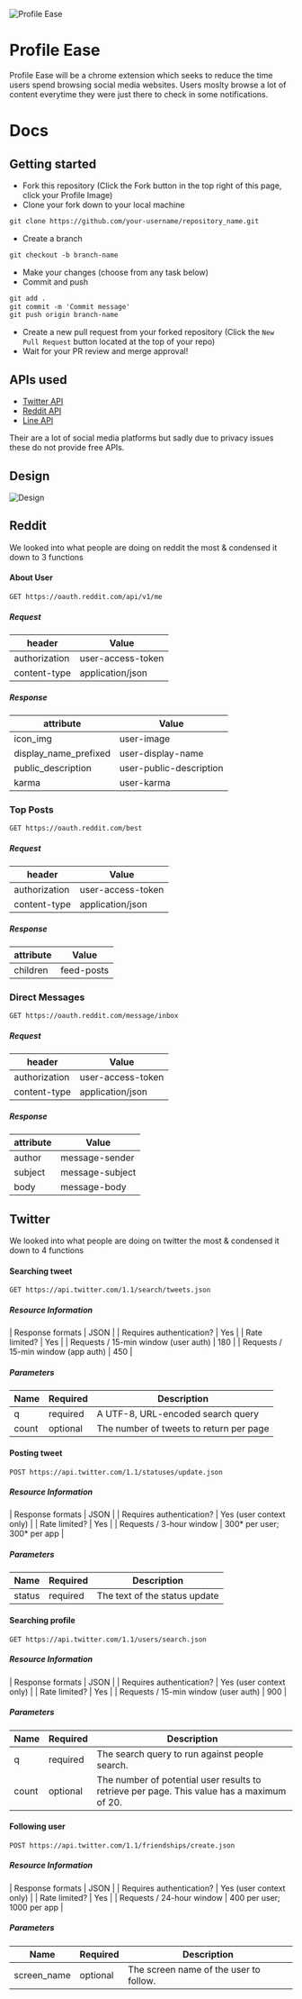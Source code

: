 ![Profile Ease](https://user-images.githubusercontent.com/22274195/94831951-f5912600-042a-11eb-912c-f11c20315c9d.png)
# Profile Ease
Profile Ease will be a chrome extension which seeks to reduce the time users spend browsing social media websites. Users moslty browse a lot of content everytime they were just there to check in some notifications.

# Docs
## Getting started
* Fork this repository (Click the Fork button in the top right of this page, click your Profile Image)
* Clone your fork down to your local machine

```markdown
git clone https://github.com/your-username/repository_name.git
```

* Create a branch

```markdown
git checkout -b branch-name
```

* Make your changes (choose from any task below)
* Commit and push

```markdown
git add .
git commit -m 'Commit message'
git push origin branch-name
```

* Create a new pull request from your forked repository (Click the `New Pull Request` button located at the top of your repo)
* Wait for your PR review and merge approval!

## APIs used 
* [Twitter API](https://developer.twitter.com/en/docs)
* [Reddit API](https://www.reddit.com/dev/api/)
* [Line API](https://developers.line.biz/en/)

Their are a lot of social media platforms but sadly due to privacy issues these do not provide free APIs.
 
## Design
 ![Design](https://user-images.githubusercontent.com/22274195/94824571-cecef180-0422-11eb-8c58-643866e0de63.png)
 
## Reddit 

 We looked into what people are doing on reddit the most & condensed it down to 3 functions
 
#### About User

 ```
GET https://oauth.reddit.com/api/v1/me

```
##### Request

 | header        	| Value               	|
 |---------------	|---------------------	|
 | authorization 	| user-access-token 	|
 | content-type  	| application/json    	|

##### Response

 | attribute        	| Value             |
 |---------------	|---------------------	|
 | icon_img 	| user-image 	|
 | display_name_prefixed  	| user-display-name    	|
 | public_description  	| user-public-description    	|
 | karma  	| user-karma    	|

### Top Posts

 ```
GET https://oauth.reddit.com/best

 ```
 ##### Request
 
| header        	| Value               	|
|---------------	|---------------------	|
| authorization 	| user-access-token 	|
| content-type  	| application/json    	|

##### Response

| attribute        	| Value               	|
|---------------	|---------------------	|
| children	| feed-posts 	|
 
### Direct Messages
 
 ```
 GET https://oauth.reddit.com/message/inbox
 ```
 
##### Request

| header        	| Value               	|
|---------------	|---------------------	|
| authorization 	| user-access-token 	|
| content-type  	| application/json    	|

##### Response
 
| attribute        	| Value               	|
|---------------	|---------------------	|
| author	| message-sender 	|
| subject	| message-subject  	|
| body	| message-body 	|



## Twitter

We looked into what people are doing on twitter the most & condensed it down to 4 functions

#### Searching tweet

 ```
GET https://api.twitter.com/1.1/search/tweets.json

```

##### Resource Information
             	
| Response formats | JSON |
| Requires authentication? |	Yes |
| Rate limited?	| Yes |
| Requests / 15-min window (user auth)	| 180 |
| Requests / 15-min window (app auth) |	450 |

##### Parameters

| Name		        	| Required             | Description              |
|---------------	|---------------------	| ------------------------ |
| q	| required | A UTF-8, URL-encoded search query |
| count	| optional | The number of tweets to return per page |


#### Posting tweet

```
POST https://api.twitter.com/1.1/statuses/update.json

```

##### Resource Information
             	
| Response formats | JSON |
| Requires authentication? |	Yes (user context only) |
| Rate limited?	| Yes |
| Requests / 3-hour window	| 300* per user; 300* per app |

##### Parameters

| Name		        	| Required             | Description              |
|---------------	|---------------------	| ------------------------ |
| status |	required | The text of the status update |


#### Searching profile 

```
GET https://api.twitter.com/1.1/users/search.json

```

##### Resource Information
             	
| Response formats | JSON |
| Requires authentication? |	Yes (user context only) |
| Rate limited?	| Yes |
| Requests / 15-min window (user auth)	| 900 |

##### Parameters

| Name		        	| Required             | Description              |
|---------------	|---------------------	| ------------------------ |
| q	| required | The search query to run against people search. |
| count |	optional | The number of potential user results to retrieve per page. This value has a maximum of 20. |

#### Following user

```
POST https://api.twitter.com/1.1/friendships/create.json

```

##### Resource Information

| Response formats |	JSON |
| Requires authentication?	| Yes (user context only) |
| Rate limited?	| Yes |
| Requests / 24-hour window	| 400 per user; 1000 per app |

##### Parameters

| Name		        	| Required             | Description              |
|---------------	|---------------------	| ------------------------ |
| screen_name	| optional	| The screen name of the user to follow. |












